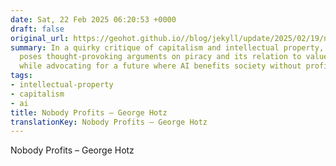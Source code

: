 ```yaml
---
date: Sat, 22 Feb 2025 06:20:53 +0000
draft: false
original_url: https://geohot.github.io//blog/jekyll/update/2025/02/19/nobody-will-profit.html
summary: In a quirky critique of capitalism and intellectual property, George Hotz
  poses thought-provoking arguments on piracy and its relation to value distribution,
  while advocating for a future where AI benefits society without profit motives.
tags:
- intellectual-property
- capitalism
- ai
title: Nobody Profits – George Hotz
translationKey: Nobody Profits – George Hotz
---
```


Nobody Profits – George Hotz